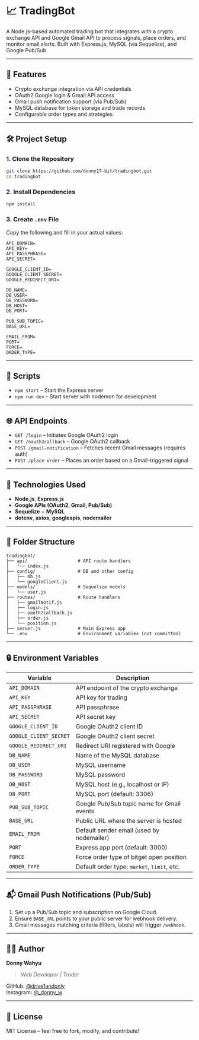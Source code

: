 # 📈 TradingBot

A Node.js-based automated trading bot that integrates with a crypto exchange API and Google Gmail API to process signals, place orders, and monitor email alerts. Built with Express.js, MySQL (via Sequelize), and Google Pub/Sub.

---

## 🚀 Features

- Crypto exchange integration via API credentials
- OAuth2 Google login & Gmail API access
- Gmail push notification support (via Pub/Sub)
- MySQL database for token storage and trade records
- Configurable order types and strategies

---

## 🛠️ Project Setup

### 1. Clone the Repository

```bash
git clone https://github.com/donny17-bit/tradingbot.git
cd tradingbot
```

### 2. Install Dependencies

```bash
npm install
```

### 3. Create `.env` File

Copy the following and fill in your actual values:

```env
API_DOMAIN=
API_KEY=
API_PASSPHRASE=
API_SECRET=

GOOGLE_CLIENT_ID=
GOOGLE_CLIENT_SECRET=
GOOGLE_REDIRECT_URI=

DB_NAME=
DB_USER=
DB_PASSWORD=
DB_HOST=
DB_PORT=

PUB_SUB_TOPIC=
BASE_URL=

EMAIL_FROM=
PORT=
FORCE=
ORDER_TYPE=
```

---

## 🔧 Scripts

- `npm start` – Start the Express server
- `npm run dev` – Start server with nodemon for development

---

## 🌐 API Endpoints

- `GET /login` – Initiates Google OAuth2 login
- `GET /oauth2callback` – Google OAuth2 callback
- `POST /gmail-notification` – Fetches recent Gmail messages (requires auth)
- `POST /place-order` – Places an order based on a Gmail-triggered signal

---

## 🧪 Technologies Used

- **Node.js**, **Express.js**
- **Google APIs (OAuth2, Gmail, Pub/Sub)**
- **Sequelize** + **MySQL**
- **dotenv**, **axios**, **googleapis**, **nodemailer**

---

## 📂 Folder Structure

```
tradingbot/
├── api/                   # API route handlers
│   └── index.js
├── config/                # DB and other config
│   ├── db.js
│   └── googleClient.js
├── models/                # Sequelize models
│   └── user.js
├── routes/                # Route handlers
│   ├── gmailNotif.js
│   ├── login.js
│   ├── oauth2callback.js
│   ├── order.js
│   └── position.js
├── server.js              # Main Express app
└── .env                   # Environment variables (not committed)
```

---

## 🔒 Environment Variables

| Variable             | Description                                 |
|----------------------|---------------------------------------------|
| `API_DOMAIN`         | API endpoint of the crypto exchange         |
| `API_KEY`            | API key for trading                         |
| `API_PASSPHRASE`     | API passphrase                              |
| `API_SECRET`         | API secret key                              |
| `GOOGLE_CLIENT_ID`   | Google OAuth2 client ID                     |
| `GOOGLE_CLIENT_SECRET`| Google OAuth2 client secret                |
| `GOOGLE_REDIRECT_URI`| Redirect URI registered with Google         |
| `DB_NAME`            | Name of the MySQL database                  |
| `DB_USER`            | MySQL username                              |
| `DB_PASSWORD`        | MySQL password                              |
| `DB_HOST`            | MySQL host (e.g., localhost or IP)          |
| `DB_PORT`            | MySQL port (default: 3306)                  |
| `PUB_SUB_TOPIC`      | Google Pub/Sub topic name for Gmail events  |
| `BASE_URL`           | Public URL where the server is hosted       |
| `EMAIL_FROM`         | Default sender email (used by nodemailer)   |
| `PORT`               | Express app port (default: 3000)            |
| `FORCE`              | Force order type of bitget open position    |
| `ORDER_TYPE`         | Default order type: `market`, `limit`, etc. |

---

## 📬 Gmail Push Notifications (Pub/Sub)

1. Set up a Pub/Sub topic and subscription on Google Cloud.
2. Ensure `BASE_URL` points to your public server for webhook delivery.
3. Gmail messages matching criteria (filters, labels) will trigger `/webhook`.

---

## 🧑‍💻 Author

**Donny Wahyu** 
> *Web Developer | Trader*

GitHub: [@drive1andonly](https://github.com/donny17-bit)  
Instagram: [@_donny_w](https://instagram.com/_donny_w)

---

## 📄 License

MIT License – feel free to fork, modify, and contribute!
